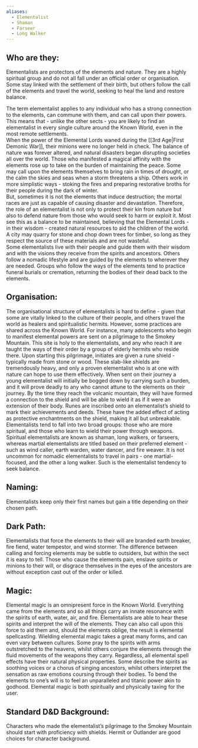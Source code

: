 ```yaml
---
aliases:
  - Elementalist
  - Shaman
  - Farseer
  - Long Walker
---
```

## Who are they:
Elementalists are protectors of the elements and nature. They are a highly spiritual group and do not all fall under an official order or organisation. Some stay linked with the settlement of their birth, but others follow the call of the elements and travel the world, seeking to heal the land and restore balance.   

The term elementalist applies to any individual who has a strong connection to the elements, can commune with them, and can call upon their powers. This means that - unlike the other sects - you are likely to find an elementalist in every single culture around the Known World, even in the most remote settlements.  
When the power of the Elemental Lords waned during the [[3rd Age|First Demonic War]], their minions were no longer held in check. The balance of nature was forever altered, and natural disasters began disrupting societies all over the world. Those who manifested a magical affinity with the elements rose up to take on the burden of maintaining the peace. Some may call upon the elements themselves to bring rain in times of drought, or the calm the skies and seas when a storm threatens a ship. Others work in more simplistic ways - stoking the fires and preparing restorative broths for their people during the dark of winter.  
But, sometimes it is not the elements that induce destruction; the mortal races are just as capable of causing disaster and devastation. Therefore, the role of an elementalist is not only to protect their kin from nature but also to defend nature from those who would seek to harm or exploit it. Most see this as a balance to be maintained, believing that the Elemental Lords - in their wisdom - created natural resources to aid the children of the world. A city may quarry for stone and chop down trees for timber, so long as they respect the source of these materials and are not wasteful.  
Some elementalists live with their people and guide them with their wisdom and with the visions they receive from the spirits and ancestors. Others follow a nomadic lifestyle and are guided by the elements to wherever they are needed. Groups who follow the ways of the elements tend to practice funeral burials or cremation, returning the bodies of their dead back to the elements.  
## Organisation:
The organisational structure of elementalists is hard to define - given that some are vitally linked to the culture of their people, and others travel the world as healers and spiritualistic hermits. However, some practices are shared across the Known World. For instance, many adolescents who begin to manifest elemental powers are sent on a pilgrimage to the Smokey Mountain. This site is holy to the elementalists, and any who reach it are taught the ways of their order by a group of elderly hermits who reside there. Upon starting this pilgrimage, initiates are given a rune shield - typically made from stone or wood. These slab-like shields are tremendously heavy, and only a proven elementalist who is at one with nature can hope to use them effectively. When sent on their journey a young elementalist will initially be bogged down by carrying such a burden, and it will prove deadly to any who cannot attune to the elements on their journey. By the time they reach the volcanic mountain, they will have formed a connection to the shield and will be able to wield it as if it were an extension of their body. Runes are inscribed onto an elementalist’s shield to mark their achievements and deeds. These have the added effect of acting as protective enchantments on the shield, making it all but unbreakable.  
Elementalists tend to fall into two broad groups: those who are more spiritual, and those who learn to wield their power through weapons. Spiritual elementalists are known as shaman, long walkers, or farseers, whereas martial elementalists are titled based on their preferred element - such as wind caller, earth warden, water dancer, and fire weaver. It is not uncommon for nomadic elementalists to travel in pairs - one martial-focused, and the other a long walker. Such is the elementalist tendency to seek balance.  
## Naming:
Elementalists keep only their first names but gain a title depending on their chosen path.  
## Dark Path:
Elementalists that force the elements to their will are branded earth breaker, fire fiend, water tempestor, and wind stormer. The difference between calling and forcing elements may be subtle to outsiders, but within the sect it is easy to tell. Those who cause the elements pain, enslave spirits or minions to their will, or disgrace themselves in the eyes of the ancestors are without exception cast out of the order or killed.  
## Magic:
Elemental magic is an omnipresent force in the Known World. Everything came from the elements and so all things carry an innate resonance with the spirits of earth, water, air, and fire. Elementalists are able to hear these spirits and interpret the will of the elements. They can also call upon this force to aid them and, should the elements oblige, the result is elemental spellcasting. Wielding elemental magic takes a great many forms, and can even vary between cultures. Some pray to the spirits with arms outstretched to the heavens, whilst others conjure the elements through the fluid movements of the weapons they carry. Regardless, all elemental spell effects have their natural physical properties. Some describe the spirits as soothing voices or a chorus of singing ancestors, whilst others interpret the sensation as raw emotions coursing through their bodies. To bend the elements to one’s will is to feel an unparalleled and titanic power akin to godhood. Elemental magic is both spiritually and physically taxing for the user.  
## Standard D&D Background:
Characters who made the elementalist’s pilgrimage to the Smokey Mountain should start with proficiency with shields. Hermit or Outlander are good choices for character background.